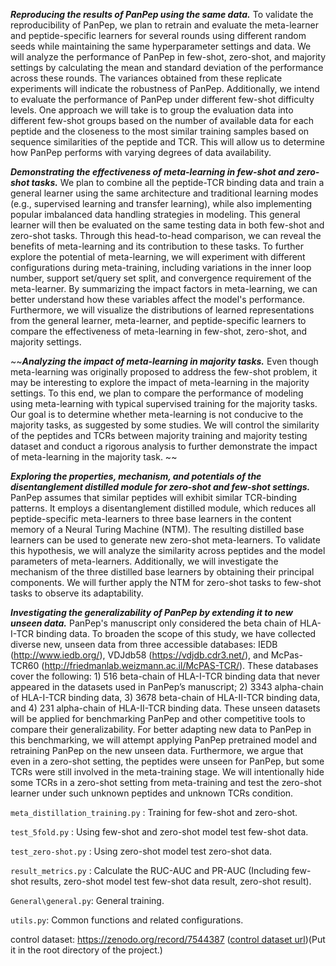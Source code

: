***Reproducing the results of PanPep using the same data.*** To validate the reproducibility of PanPep, we plan to retrain and evaluate the meta-learner and peptide-specific learners for several rounds using different random seeds while maintaining the same hyperparameter settings and data. We will analyze the performance of PanPep in few-shot, zero-shot, and majority settings by calculating the mean and standard deviation of the performance across these rounds. The variances obtained from these replicate experiments will indicate the robustness of PanPep. Additionally, we intend to evaluate the performance of PanPep under different few-shot difficulty levels. One approach we will take is to group the evaluation data into different few-shot groups based on the number of available data for each peptide and the closeness to the most similar training samples based on sequence similarities of the peptide and TCR. This will allow us to determine how PanPep performs with varying degrees of data availability.

***Demonstrating the effectiveness of meta-learning in few-shot and zero-shot tasks.*** We plan to combine all the peptide-TCR binding data and train a general learner using the same architecture and traditional learning modes (e.g., supervised learning and transfer learning), while also implementing popular imbalanced data handling strategies in modeling. This general learner will then be evaluated on the same testing data in both few-shot and zero-shot tasks. Through this head-to-head comparison, we can reveal the benefits of meta-learning and its contribution to these tasks. To further explore the potential of meta-learning, we will experiment with different configurations during meta-training, including variations in the inner loop number, support set/query set split, and convergence requirement of the meta-learner. By summarizing the impact factors in meta-learning, we can better understand how these variables affect the model's performance. Furthermore, we will visualize the distributions of learned representations from the general learner, meta-learner, and peptide-specific learners to compare the effectiveness of meta-learning in few-shot, zero-shot, and majority settings.   

~~***Analyzing the impact of meta-learning in majority tasks.*** Even though meta-learning was originally proposed to address the few-shot problem, it may be interesting to explore the impact of meta-learning in the majority settings. To this end, we plan to compare the performance of modeling using meta-learning with typical supervised training for the majority tasks. Our goal is to determine whether meta-learning is not conducive to the majority tasks, as suggested by some studies. We will control the similarity of the peptides and TCRs between majority training and majority testing dataset and conduct a rigorous analysis to further demonstrate the impact of meta-learning in the majority task. ~~

***Exploring the properties, mechanism, and potentials of the disentanglement distilled module for zero-shot and few-shot settings.*** PanPep assumes that similar peptides will exhibit similar TCR-binding patterns. It employs a disentanglement distilled module, which reduces all peptide-specific meta-learners to three base learners in the content memory of a Neural Turing Machine (NTM). The resulting distilled base learners can be used to generate new zero-shot meta-learners. To validate this hypothesis, we will analyze the similarity across peptides and the model parameters of meta-learners. Additionally, we will investigate the mechanism of the three distilled base learners by obtaining their principal components. We will further apply the NTM for zero-shot tasks to few-shot tasks to observe its adaptability.   

***Investigating the generalizability of PanPep by extending it to new unseen data.*** PanPep's manuscript only considered the beta chain of HLA-I-TCR binding data. To broaden the scope of this study, we have collected diverse new, unseen data from three accessible databases: IEDB (http://www.iedb.org/), VDJdb58 (https://vdjdb.cdr3.net/), and McPas-TCR60 (http://friedmanlab.weizmann.ac.il/McPAS-TCR/). These databases cover the following: 1) 516 beta-chain of HLA-I-TCR binding data that never appeared in the datasets used in PanPep’s manuscript; 2) 3343 alpha-chain of HLA-I-TCR binding data, 3) 3678 beta-chain of HLA-II-TCR binding data, and 4) 231 alpha-chain of HLA-II-TCR binding data. These unseen datasets will be applied for benchmarking PanPep and other competitive tools to compare their generalizability. For better adapting new data to PanPep in this benchmarking, we will attempt applying PanPep pretrained model and retraining PanPep on the new unseen data. Furthermore, we argue that even in a zero-shot setting, the peptides were unseen for PanPep, but some TCRs were still involved in the meta-training stage. We will intentionally hide some TCRs in a zero-shot setting from meta-training and test the zero-shot learner under such unknown peptides and unknown TCRs condition.



`meta_distillation_training.py` : Training for few-shot and zero-shot. 

`test_5fold.py` : Using few-shot and zero-shot model test few-shot data. 

`test_zero-shot.py` : Using zero-shot model test zero-shot data. 

`result_metrics.py` : Calculate the RUC-AUC and PR-AUC (Including few-shot results, zero-shot model test few-shot data result, zero-shot result).

`General\general.py`: General training.

`utils.py`: Common functions and related configurations.

control dataset: https://zenodo.org/record/7544387  ([control dataset url](https://zenodo.org/record/7544387/files/Control%20dataset.txt?download=1))(Put it in the root directory of the project.)

